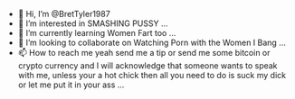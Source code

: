 - 👋 Hi, I’m @BretTyler1987
- 👀 I’m interested in SMASHING PUSSY ...
- 🌱 I’m currently learning Women Fart too ...
- 💞️ I’m looking to collaborate on Watching Porn with the Women I Bang ...
- 📫 How to reach me yeah send me a tip or send me some bitcoin or crypto currency and I will acknowledge that someone wants to speak with me, unless your a hot chick then all you need to do is suck my dick or let me put it in your ass ...

<!---
BretTyler1987/BretTyler1987 is a ✨ special ✨ repository because its `README.md` (this file) appears on your GitHub profile.
You can click the Preview link to take a look at your changes.
--->
